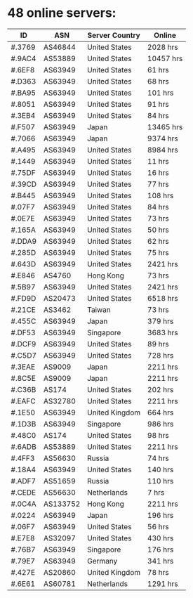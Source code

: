 # 48 online servers:

| ID | ASN | Server Country | Online |
| ------ | ------ | ------ | ------ |
| #.3769 | AS46844 | United States | 2028 hrs |
| #.9AC4 | AS53889 | United States | 10457 hrs |
| #.6EF8 | AS63949 | United States | 61 hrs |
| #.D363 | AS63949 | United States | 68 hrs |
| #.BA95 | AS63949 | United States | 101 hrs |
| #.8051 | AS63949 | United States | 91 hrs |
| #.3EB4 | AS63949 | United States | 84 hrs |
| #.F507 | AS63949 | Japan | 13465 hrs |
| #.7066 | AS63949 | Japan | 9374 hrs |
| #.A495 | AS63949 | United States | 8984 hrs |
| #.1449 | AS63949 | United States | 11 hrs |
| #.75DF | AS63949 | United States | 16 hrs |
| #.39CD | AS63949 | United States | 77 hrs |
| #.B445 | AS63949 | United States | 108 hrs |
| #.07F7 | AS63949 | United States | 84 hrs |
| #.0E7E | AS63949 | United States | 73 hrs |
| #.165A | AS63949 | United States | 50 hrs |
| #.DDA9 | AS63949 | United States | 62 hrs |
| #.285D | AS63949 | United States | 75 hrs |
| #.643D | AS63949 | United States | 2421 hrs |
| #.E846 | AS4760 | Hong Kong | 73 hrs |
| #.5B97 | AS63949 | United States | 2421 hrs |
| #.FD9D | AS20473 | United States | 6518 hrs |
| #.21CE | AS3462 | Taiwan | 73 hrs |
| #.455C | AS63949 | Japan | 379 hrs |
| #.DF53 | AS63949 | Singapore | 3683 hrs |
| #.DCF9 | AS63949 | United States | 89 hrs |
| #.C5D7 | AS63949 | United States | 728 hrs |
| #.3EAE | AS9009 | Japan | 2211 hrs |
| #.8C5E | AS9009 | Japan | 2211 hrs |
| #.C36B | AS174 | United States | 202 hrs |
| #.EAFC | AS32780 | United States | 2211 hrs |
| #.1E50 | AS63949 | United Kingdom | 664 hrs |
| #.1D3B | AS63949 | Singapore | 986 hrs |
| #.48C0 | AS174 | United States | 98 hrs |
| #.6ADB | AS53889 | United States | 2211 hrs |
| #.4FF3 | AS56630 | Russia | 74 hrs |
| #.18A4 | AS63949 | United States | 140 hrs |
| #.ADF7 | AS51659 | Russia | 110 hrs |
| #.CEDE | AS56630 | Netherlands | 7 hrs |
| #.0C4A | AS133752 | Hong Kong | 2211 hrs |
| #.0224 | AS63949 | Japan | 196 hrs |
| #.06F7 | AS63949 | United States | 56 hrs |
| #.E7E8 | AS32097 | United States | 430 hrs |
| #.76B7 | AS63949 | Singapore | 176 hrs |
| #.79E7 | AS63949 | Germany | 341 hrs |
| #.427E | AS20860 | United Kingdom | 78 hrs |
| #.6E61 | AS60781 | Netherlands | 1291 hrs |

